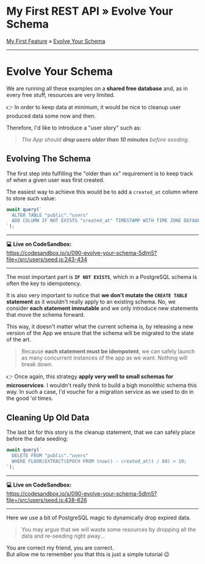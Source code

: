 <h1 class="tutorial-step"><span>My First REST API &raquo;</span> Evolve Your Schema</h1>

[My First Feature](../README.md) &raquo; [Evolve Your Schema](./README.md)

---

# Evolve Your Schema

We are running all these examples on a **shared free database** and, as in every free stuff, resources are very limited.

👉 In order to keep data at minimum, it would be nice to cleanup user produced data some now and then.

Therefore, I'd like to introduce a "user story" such as:

> _The App should **drop users older than 10 minutes** before seeding._

## Evolving The Schema

The first step into fulfilling the "older than xx" requirement is to keep track of when a given user was first created.

The easiest way to achieve this would be to add a `created_at` column where to store such value:

```js
await query(`
  ALTER TABLE "public"."users" 
  ADD COLUMN IF NOT EXISTS "created_at" TIMESTAMP WITH TIME ZONE DEFAULT now();
`);
```

---

**💻 Live on CodeSandbox:**  
https://codesandbox.io/s/090-evolve-your-schema-5dlm5?file=/src/users/seed.js:243-434

---

The most important part is **`IF NOT EXISTS`**, which in a PostgreSQL schema is often the key to idempotency.

It is also very important to notice that **we don't mutate the `CREATE TABLE` statement** as it wouldn't really apply to an existing schema.
No, we consider **each statement immutable** and we only introduce new statements that move the schema forward.

This way, it doesn't matter what the current schema is, by releasing a new version of the App we ensure that the schema will be
migrated to the state of the art.

> Because **each statement must be idempotent**, we can safely launch as many concurrent instances of the app as we want. Nothing will break down.

👉 Once again, this strategy **apply very well to small schemas for microservices**. I wouldn't really think to build a bigh monolithic schema this way. In such a case, I'd vouche for a migration service as we used to do in the good 'ol times.

## Cleaning Up Old Data

The last bit for this story is the cleanup statement, that we can safely place before the data seeding:

```js
await query(`
  DELETE FROM "public"."users"
  WHERE FLOOR(EXTRACT(EPOCH FROM (now() - created_at)) / 60) > 10;
`);
```

---

**💻 Live on CodeSandbox:**  
https://codesandbox.io/s/090-evolve-your-schema-5dlm5?file=/src/users/seed.js:438-626

---

Here we use a bit of PostgreSQL magic to dynamically drop expired data.

> You may argue that we will waste some resources by dropping all the data and re-seeding right away...

You are correct my friend, you are correct.  
But allow me to remember you that this is just a simple tutorial 😉
